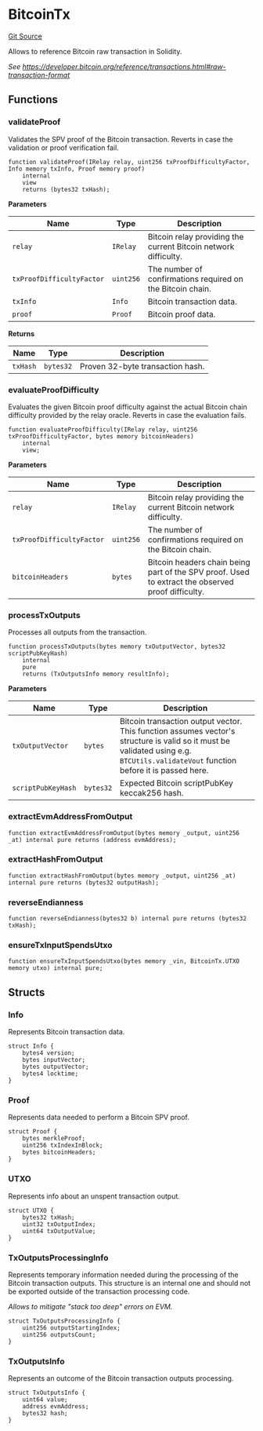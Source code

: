 # BitcoinTx
[Git Source](https://github.com/bob-collective/bob/blob/master/src/utils/BitcoinTx.sol)

Allows to reference Bitcoin raw transaction in Solidity.

*See https://developer.bitcoin.org/reference/transactions.html#raw-transaction-format*


## Functions
### validateProof

Validates the SPV proof of the Bitcoin transaction.
Reverts in case the validation or proof verification fail.


```solidity
function validateProof(IRelay relay, uint256 txProofDifficultyFactor, Info memory txInfo, Proof memory proof)
    internal
    view
    returns (bytes32 txHash);
```
**Parameters**

|Name|Type|Description|
|----|----|-----------|
|`relay`|`IRelay`|Bitcoin relay providing the current Bitcoin network difficulty.|
|`txProofDifficultyFactor`|`uint256`|The number of confirmations required on the Bitcoin chain.|
|`txInfo`|`Info`|Bitcoin transaction data.|
|`proof`|`Proof`|Bitcoin proof data.|

**Returns**

|Name|Type|Description|
|----|----|-----------|
|`txHash`|`bytes32`|Proven 32-byte transaction hash.|


### evaluateProofDifficulty

Evaluates the given Bitcoin proof difficulty against the actual
Bitcoin chain difficulty provided by the relay oracle.
Reverts in case the evaluation fails.


```solidity
function evaluateProofDifficulty(IRelay relay, uint256 txProofDifficultyFactor, bytes memory bitcoinHeaders)
    internal
    view;
```
**Parameters**

|Name|Type|Description|
|----|----|-----------|
|`relay`|`IRelay`|Bitcoin relay providing the current Bitcoin network difficulty.|
|`txProofDifficultyFactor`|`uint256`|The number of confirmations required on the Bitcoin chain.|
|`bitcoinHeaders`|`bytes`|Bitcoin headers chain being part of the SPV proof. Used to extract the observed proof difficulty.|


### processTxOutputs

Processes all outputs from the transaction.


```solidity
function processTxOutputs(bytes memory txOutputVector, bytes32 scriptPubKeyHash)
    internal
    pure
    returns (TxOutputsInfo memory resultInfo);
```
**Parameters**

|Name|Type|Description|
|----|----|-----------|
|`txOutputVector`|`bytes`|Bitcoin transaction output vector. This function assumes vector's structure is valid so it must be validated using e.g. `BTCUtils.validateVout` function before it is passed here.|
|`scriptPubKeyHash`|`bytes32`|Expected Bitcoin scriptPubKey keccak256 hash.|


### extractEvmAddressFromOutput


```solidity
function extractEvmAddressFromOutput(bytes memory _output, uint256 _at) internal pure returns (address evmAddress);
```

### extractHashFromOutput


```solidity
function extractHashFromOutput(bytes memory _output, uint256 _at) internal pure returns (bytes32 outputHash);
```

### reverseEndianness


```solidity
function reverseEndianness(bytes32 b) internal pure returns (bytes32 txHash);
```

### ensureTxInputSpendsUtxo


```solidity
function ensureTxInputSpendsUtxo(bytes memory _vin, BitcoinTx.UTXO memory utxo) internal pure;
```

## Structs
### Info
Represents Bitcoin transaction data.


```solidity
struct Info {
    bytes4 version;
    bytes inputVector;
    bytes outputVector;
    bytes4 locktime;
}
```

### Proof
Represents data needed to perform a Bitcoin SPV proof.


```solidity
struct Proof {
    bytes merkleProof;
    uint256 txIndexInBlock;
    bytes bitcoinHeaders;
}
```

### UTXO
Represents info about an unspent transaction output.


```solidity
struct UTXO {
    bytes32 txHash;
    uint32 txOutputIndex;
    uint64 txOutputValue;
}
```

### TxOutputsProcessingInfo
Represents temporary information needed during the processing of
the Bitcoin transaction outputs. This structure is an internal one
and should not be exported outside of the transaction processing code.

*Allows to mitigate "stack too deep" errors on EVM.*


```solidity
struct TxOutputsProcessingInfo {
    uint256 outputStartingIndex;
    uint256 outputsCount;
}
```

### TxOutputsInfo
Represents an outcome of the Bitcoin transaction
outputs processing.


```solidity
struct TxOutputsInfo {
    uint64 value;
    address evmAddress;
    bytes32 hash;
}
```

